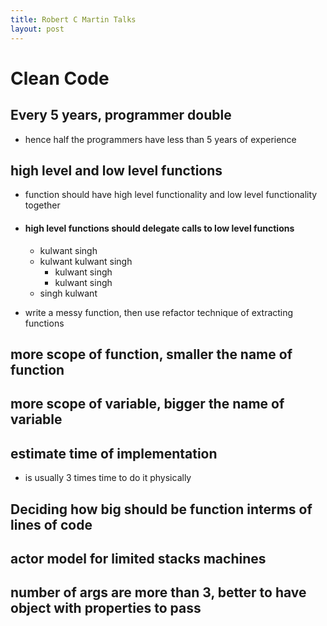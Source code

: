 ```yaml
---
title: Robert C Martin Talks
layout: post
---
```

      
 # Clean Code  
 ## Every 5 years, programmer double   
 * hence half the programmers have less than 5 years of experience   
 ## high level and low level functions   
 * function should have high level functionality and low level functionality together   
 *  #### high level functions should delegate calls to low level functions   
  
 	* kulwant singh   
 	* kulwant kulwant singh   
 		* kulwant singh   
 		* kulwant singh   
 	* singh kulwant   
 * write a messy function, then use refactor technique of extracting functions   
 ## more scope of function, smaller the name of function   
 ## more scope of variable, bigger the name of variable   
 ## estimate time of implementation   
 * is usually 3 times time to do it physically   
 ## Deciding how big should be function interms of lines of code   
 ## actor model for limited stacks machines   
 ## number of args are more than 3, better to have object with properties to pass   
